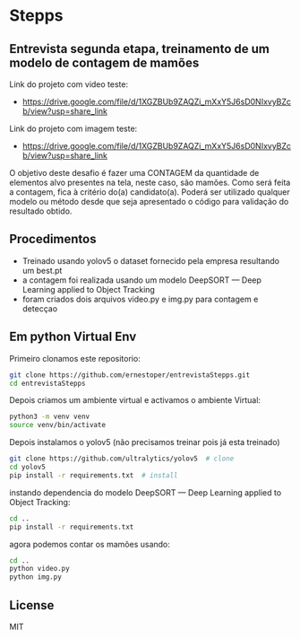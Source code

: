 # Stepps
## Entrevista segunda etapa, treinamento de um modelo de contagem de mamões



Link do projeto com video  teste:


- https://drive.google.com/file/d/1XGZBUb9ZAQZi_mXxY5J6sD0NIxvyBZcb/view?usp=share_link

Link do projeto com imagem  teste:
- https://drive.google.com/file/d/1XGZBUb9ZAQZi_mXxY5J6sD0NIxvyBZcb/view?usp=share_link

O objetivo deste desafio é fazer uma CONTAGEM da quantidade de elementos alvo
presentes na tela, neste caso, são mamões. Como será feita a contagem, fica à
critério do(a) candidato(a). Poderá ser utilizado qualquer modelo ou método desde
que seja apresentado o código para validação do resultado obtido.
## Procedimentos

- Treinado usando yolov5 o dataset fornecido pela empresa resultando um best.pt
- a contagem foi realizada usando um modelo DeepSORT — Deep Learning applied to Object Tracking
- foram criados dois arquivos video.py e img.py para contagem e detecçao 




## Em python Virtual Env

Primeiro clonamos este repositorio:


```sh
git clone https://github.com/ernestoper/entrevistaStepps.git
cd entrevistaStepps

```

Depois criamos um ambiente virtual e activamos o ambiente Virtual:

```sh
python3 -m venv venv
source venv/bin/activate
```

Depois instalamos o yolov5 (não precisamos treinar pois já esta treinado)
```sh
git clone https://github.com/ultralytics/yolov5  # clone
cd yolov5
pip install -r requirements.txt  # install
```
instando dependencia do  modelo DeepSORT — Deep Learning applied to Object Tracking:
```sh
cd ..
pip install -r requirements.txt
```
agora podemos contar os mamões usando:
```sh
cd ..
python video.py
python img.py
```










## License

MIT

